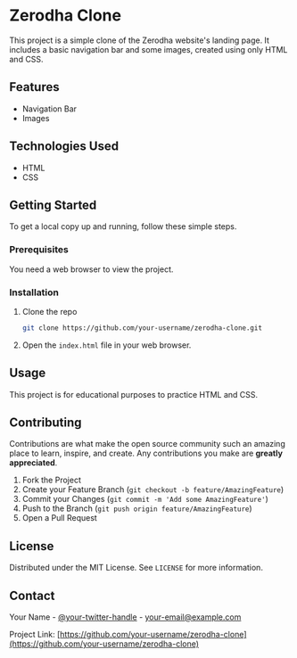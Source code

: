 # Zerodha Clone

This project is a simple clone of the Zerodha website's landing page. It includes a basic navigation bar and some images, created using only HTML and CSS.

## Features

- Navigation Bar
- Images

## Technologies Used

- HTML
- CSS

## Getting Started

To get a local copy up and running, follow these simple steps.

### Prerequisites

You need a web browser to view the project.

### Installation

1. Clone the repo
    ```sh
    git clone https://github.com/your-username/zerodha-clone.git
    ```
2. Open the `index.html` file in your web browser.

## Usage

This project is for educational purposes to practice HTML and CSS.

## Contributing

Contributions are what make the open source community such an amazing place to learn, inspire, and create. Any contributions you make are **greatly appreciated**.

1. Fork the Project
2. Create your Feature Branch (`git checkout -b feature/AmazingFeature`)
3. Commit your Changes (`git commit -m 'Add some AmazingFeature'`)
4. Push to the Branch (`git push origin feature/AmazingFeature`)
5. Open a Pull Request

## License

Distributed under the MIT License. See `LICENSE` for more information.

## Contact

Your Name - [@your-twitter-handle](https://twitter.com/your-twitter-handle) - your-email@example.com

Project Link: [https://github.com/your-username/zerodha-clone](https://github.com/your-username/zerodha-clone)
